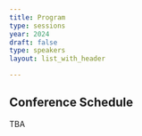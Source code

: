 ```yaml
---
title: Program
type: sessions
year: 2024
draft: false
type: speakers
layout: list_with_header

---
```


## Conference Schedule
TBA
<!--
This page gives an overview of the sessions. The {{< button-link label="schedule" url="/schedule" icon="link">}} is now available.

{{< sessions-contributed >}}
{{< /sessions-contributed >}} 

## Tutorial Talks
{{< sessions-tutorial >}}
{{< /sessions-tutorial >}}

## Invited Talks
{{< sessions-invited >}}
{{< /sessions-invited >}}

## Contributed Talks
will be created from {{< button-link label="List of accepted papers" url="/accepted-papers" icon="link">}}

<!-- {{< sessions-contributed >}}
{{< /sessions-contributed >}}

## Other Sessions
{{< sessions-other >}}
{{< /sessions-other >}}

##  Google Calendar
In the meanwhile, subscribe to this calendar to stay updated about the official dates and events.

<iframe src="https://calendar.google.com/calendar/embed?height=600&amp;wkst=2&amp;bgcolor=%23ffffff&amp;ctz=Europe%2FAmsterdam&amp;src=NGY5cnZsdW5tbXJrcGloMWlibzExZ29vNjRAZ3JvdXAuY2FsZW5kYXIuZ29vZ2xlLmNvbQ&amp;color=%238E24AA&amp;title=QCrypt%202020&amp;showTitle=1&amp;showDate=1&amp;showCalendars=0" style="border:solid 1px #777" width="800" height="600" frameborder="0" scrolling="no"></iframe>>
